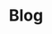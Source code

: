 ---
# GLOBAL 
layout: blog
page_type: blog
title: Blog
published: true

#SEO
seo_title:  Dzielimy się wiedzą dotyczącą biznesowych rozwiązań technicznych
seo_description: |-
  Dzielimy się wiedzą dotyczącą rozwiązań technicznych i trendów biznesowych. Poznaj wskazówki przygotowane przez ekspertów i wyróżnij swój biznes.

#HREFLANGS
display_hreflangs: false
hreflangs:
  -
    lang: x-default
    link: https://projets.io
  -
    lang: en
    link: https://projets.io

#MENU 
top_line:
  menu_title: Blog
  cta_title: Sprawdź wszsytkie wpisy

#SETTINGS
show_contact_in_footer: true

#BLOG layout 
header:
  title: <strong>Blog</strong> - dzielimy się wiedzą dotyczącą biznesowych rozwiązań technicznych
  intro: |-
    Poznaj najnowsze trendy i technologie, które wykorzystujemy, aby Twój biznes nieustannie się rozwijał. Sprawdź ekspercki punkt widzenia.
  main_photo: /uploads/blog-OG-image.jpg
---